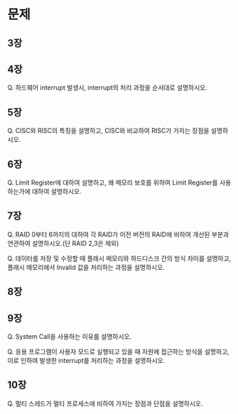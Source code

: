 # 문제

## 3장

## 4장

Q. 하드웨어 interrupt 발생시, interrupt의 처리 과정을 순서대로 설명하시오.

## 5장

Q. CISC와 RISC의 특징을 설명하고, CISC와 비교하여 RISC가 가지는 장점을 설명하시오.

## 6장
Q. Limit Register에 대하여 설명하고, 왜 메모리 보호를 위하여 Limit Register를 사용하는가에 대하여 설명하시오.

## 7장
Q. RAID 0부터 6까지의 대하여 각 RAID가 이전 버전의 RAID에 비하여 개선된 부분과 연관하여 설명하시오.(단 RAID 2,3은 제외)

Q. 데이터를 저장 및 수정할 때 플래시 메모리와 하드디스크 간의 방식 차이를 설명하고, 
    플래시 메모리에서 Invalid 값을 처리하는 과정을 설명하시오.

## 8장


## 9장
Q. System Call을 사용하는 이유를 설명하시오.

Q. 응용 프로그램이 사용자 모드로 실행되고 있을 때 자원에 접근하는 방식을 설명하고, 이로 인하여 발생한 interrupt를 처리하는 과정을 설명하시오.

## 10장
Q. 멀티 스레드가 멀티 프로세스에 비하여 가지는 장점과 단점을 설명하시오.
